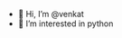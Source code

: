 - 👋 Hi, I’m @venkat
- 👀 I’m interested in python
<!---
kpvenkat12/kpvenkat12 is a ✨ special ✨ repository because its `README.md` (this file) appears on your GitHub profile.
You can click the Preview link to take a look at your changes.
--->
